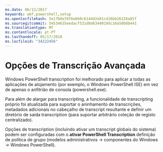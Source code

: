 ```yaml
---
ms.date: 06/12/2017
keywords: wmf,powershell,setup
ms.openlocfilehash: 5e17b0a78f6e860c6144d2e81c426bb26126a85f
ms.sourcegitcommit: 54534635eedacf531d8d6344019dc16a50b8b441
ms.translationtype: MT
ms.contentlocale: pt-PT
ms.lasthandoff: 05/17/2018
ms.locfileid: "34222456"
---
```

# <a name="enhanced-transcription-options"></a>Opções de Transcrição Avançada

Windows PowerShell transcription foi melhorado para aplicar a todas as aplicações de alojamento (por exemplo, o Windows PowerShell ISE) em vez de apenas o anfitrião de consola (powershell.exe).

Para além de alargar para transcripting, a funcionalidade de transcripting próprio foi atualizada para suportar o aninhamento de transcrições, metadados adicionais no cabeçalho de transcript resultante e definir um diretório de saída transcription (para suportar arbitrário coleção de registo centralizado).

Opções de transcription (incluindo ativar um transcript globais do sistema) podem ser configuradas com o **ativar PowerShell Transcription** definição de política de grupo (modelos administrativos -> componentes do Windows -> Windows PowerShell).
